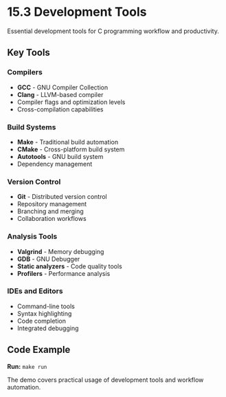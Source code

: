# 15.3 Development Tools

Essential development tools for C programming workflow and productivity.

## Key Tools

### Compilers
- **GCC** - GNU Compiler Collection
- **Clang** - LLVM-based compiler
- Compiler flags and optimization levels
- Cross-compilation capabilities

### Build Systems
- **Make** - Traditional build automation
- **CMake** - Cross-platform build system
- **Autotools** - GNU build system
- Dependency management

### Version Control
- **Git** - Distributed version control
- Repository management
- Branching and merging
- Collaboration workflows

### Analysis Tools
- **Valgrind** - Memory debugging
- **GDB** - GNU Debugger
- **Static analyzers** - Code quality tools
- **Profilers** - Performance analysis

### IDEs and Editors
- Command-line tools
- Syntax highlighting
- Code completion
- Integrated debugging

## Code Example

**Run:** `make run`

The demo covers practical usage of development tools and workflow automation.
